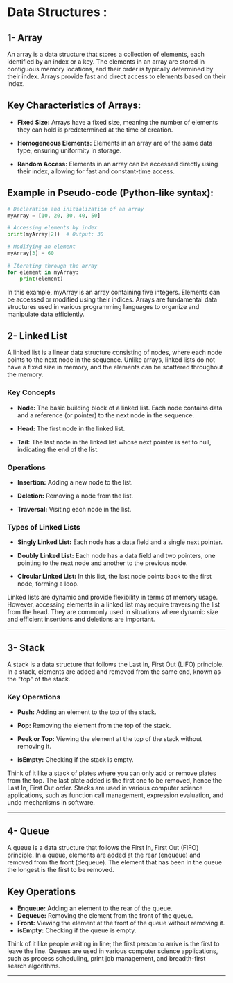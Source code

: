 # Data Structures :

## 1- Array

An array is a data structure that stores a collection of elements, each identified by an index or a key. The elements in an array are stored in contiguous memory locations, and their order is typically determined by their index. Arrays provide fast and direct access to elements based on their index.

## Key Characteristics of Arrays:

- **Fixed Size:** Arrays have a fixed size, meaning the number of elements they can hold is predetermined at the time of creation.

- **Homogeneous Elements:** Elements in an array are of the same data type, ensuring uniformity in storage.

- **Random Access:** Elements in an array can be accessed directly using their index, allowing for fast and constant-time access.

## Example in Pseudo-code (Python-like syntax):

```python
# Declaration and initialization of an array
myArray = [10, 20, 30, 40, 50]

# Accessing elements by index
print(myArray[2])  # Output: 30

# Modifying an element
myArray[3] = 60

# Iterating through the array
for element in myArray:
    print(element)
```

In this example, myArray is an array containing five integers. Elements can be accessed or modified using their indices. Arrays are fundamental data structures used in various programming languages to organize and manipulate data efficiently.

## 2- Linked List

A linked list is a linear data structure consisting of nodes, where each node points to the next node in the sequence. Unlike arrays, linked lists do not have a fixed size in memory, and the elements can be scattered throughout the memory.

### Key Concepts

- **Node:** The basic building block of a linked list. Each node contains data and a reference (or pointer) to the next node in the sequence.

- **Head:** The first node in the linked list.

- **Tail:** The last node in the linked list whose next pointer is set to null, indicating the end of the list.

### Operations

- **Insertion:** Adding a new node to the list.

- **Deletion:** Removing a node from the list.

- **Traversal:** Visiting each node in the list.

### Types of Linked Lists

- **Singly Linked List:** Each node has a data field and a single next pointer.

- **Doubly Linked List:** Each node has a data field and two pointers, one pointing to the next node and another to the previous node.

- **Circular Linked List:** In this list, the last node points back to the first node, forming a loop.

Linked lists are dynamic and provide flexibility in terms of memory usage. However, accessing elements in a linked list may require traversing the list from the head. They are commonly used in situations where dynamic size and efficient insertions and deletions are important.

---

## 3- Stack

A stack is a data structure that follows the Last In, First Out (LIFO) principle. In a stack, elements are added and removed from the same end, known as the "top" of the stack.

### Key Operations

- **Push:** Adding an element to the top of the stack.

- **Pop:** Removing the element from the top of the stack.

- **Peek or Top:** Viewing the element at the top of the stack without removing it.

- **isEmpty:** Checking if the stack is empty.

Think of it like a stack of plates where you can only add or remove plates from the top. The last plate added is the first one to be removed, hence the Last In, First Out order. Stacks are used in various computer science applications, such as function call management, expression evaluation, and undo mechanisms in software.

---

## 4- Queue

A queue is a data structure that follows the First In, First Out (FIFO) principle. In a queue, elements are added at the rear (enqueue) and removed from the front (dequeue). The element that has been in the queue the longest is the first to be removed.

## Key Operations

- **Enqueue:** Adding an element to the rear of the queue.
- **Dequeue:** Removing the element from the front of the queue.
- **Front:** Viewing the element at the front of the queue without removing it.
- **isEmpty:** Checking if the queue is empty.

Think of it like people waiting in line; the first person to arrive is the first to leave the line. Queues are used in various computer science applications, such as process scheduling, print job management, and breadth-first search algorithms.

---

```

```
